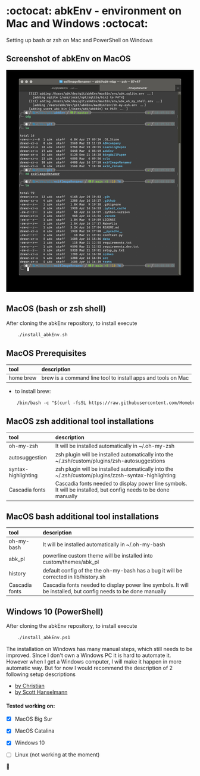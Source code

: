 # :octocat: abkEnv - environment on Mac and Windows :octocat:
Setting up bash or zsh on Mac and PowerShell on Windows


## Screenshot of abkEnv on MacOS
![abkEnv MacOS zsh](docs/abkEnv_MacOS_zsh.jpg?raw=true "abkEnv in terminal")


## MacOS (bash or zsh shell)
After cloning the abkEnv repository, to install execute
```html
    ./install_abkEnv.sh
```


## MacOS Prerequisites
| tool      | description                                                  |
| :-------- | :----------------------------------------------------------- |
| home brew | brew is a command line tool to install apps and tools on Mac |

- to install brew:
```html
    /bin/bash -c "$(curl -fsSL https://raw.githubusercontent.com/Homebrew/install/HEAD/install.sh)"
```


## MacOS zsh additional tool installations
| tool                | description                                                                                                     |
| :------------------ | :-------------------------------------------------------------------------------------------------------------- |
| oh-my-zsh           | It will be installed automatically in ~/.oh-my-zsh                                                              |
| autosuggestion      | zsh plugin will be installed automatically into the ~/.zsh/custom/plugins/zsh-autosuggestions                   |
| syntax-highlighting | zsh plugin will be installed automatically into the ~/.zsh/custom/plugins/zzsh-syntax-highlighting              |
| Cascadia fonts      | Cascadia fonts needed to display power line symbols. It will be installed, but config needs to be done manually |

## MacOS bash additional tool installations
| tool           | description                                                                                                     |
| :------------- | :-------------------------------------------------------------------------------------------------------------- |
| oh-my-bash     | It will be installed automatically in ~/.oh-my-bash                                                             |
| abk_pl         | powerline custom theme will be installed into custom/themes/abk_pl                                              |
| history        | default config of the the oh-my-bash has a bug it will be corrected in lib/history.sh                           |
| Cascadia fonts | Cascadia fonts needed to display power line symbols. It will be installed, but config needs to be done manually |





## Windows 10 (PowerShell)
After cloning the abkEnv repository, to install execute
```html
    ./install_abkEnv.ps1
```

The installation on Windows has many manual steps, which still needs to be improved. SInce I don't own  a Windows PC it is hard to automate it.
However when I get a Windows computer, I will make it happen in more automatic way. But for now I would recommend the description of 2 following setup descriptions
- [by Christian](https://www.the-digital-life.com/awesome-wsl-wsl2-terminal/)
- [by Scott Hanselmann](https://docs.microsoft.com/en-us/windows/terminal/tutorials/powerline-setup)


#### Tested working on:
- [x] MacOS Big Sur
- [x] MacOS Catalina
- [x] Windows 10
- [ ] Linux (not working at the moment)


:checkered_flag:
